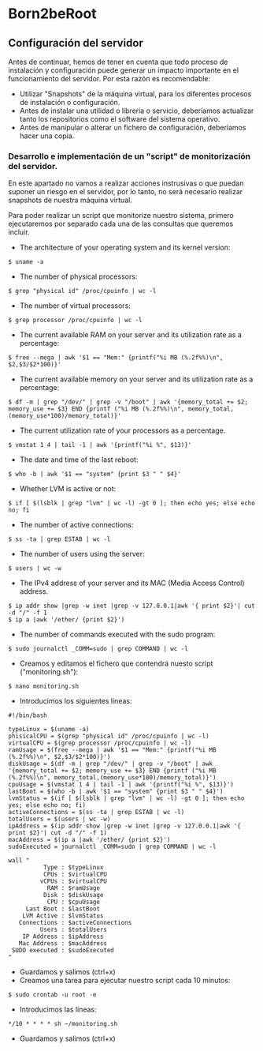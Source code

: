 # Born2beRoot

## Configuración del servidor

Antes de continuar, hemos de tener en cuenta que todo proceso de instalación y configuración puede generar un impacto importante en el funcionamiento del servidor. Por esta razón es recomendable:

- Utilizar "Snapshots" de la máquina virtual, para los diferentes procesos de instalación o configuración.
- Antes de instalar una utilidad o libreria o servicio, deberíamos actualizar tanto los repositorios como el software del sistema operativo.
- Antes de manipular o alterar un fichero de configuración, deberíamos hacer una copia.

### Desarrollo e implementación de un "script" de monitorización del servidor.

En este apartado no vamos a realizar acciones instrusivas o que puedan suponer un riesgo en el servidor, por lo tanto, no será necesario realizar snapshots de nuestra máquina virtual.

Para poder realizar un script que monitorize nuestro sistema, primero ejecutaremos por separado cada una de las consultas que queremos incluir.

- The architecture of your operating system and its kernel version:
```
$ uname -a
```
- The number of physical processors:
```
$ grep "physical id" /proc/cpuinfo | wc -l
```
- The number of virtual processors:
```
$ grep processor /proc/cpuinfo | wc -l
```
- The current available RAM on your server and its utilization rate as a percentage:
```
$ free --mega | awk '$1 == "Mem:" {printf("%i MB (%.2f%%)\n", $2,$3/$2*100)}'
```
- The current available memory on your server and its utilization rate as a percentage:
```
$ df -m | grep "/dev/" | grep -v "/boot" | awk '{memory_total += $2; memory_use += $3} END {printf ("%i MB (%.2f%%)\n", memory_total,(memory_use*100)/memory_total)}'
```
- The current utilization rate of your processors as a percentage.
```
$ vmstat 1 4 | tail -1 | awk '{printf("%i %", $13)}'
```
- The date and time of the last reboot:
```
$ who -b | awk '$1 == "system" {print $3 " " $4}'
```
- Whether LVM is active or not:
```
$ if [ $(lsblk | grep "lvm" | wc -l) -gt 0 ]; then echo yes; else echo no; fi
```
- The number of active connections:
```
$ ss -ta | grep ESTAB | wc -l
```
- The number of users using the server:
```
$ users | wc -w
```
- The IPv4 address of your server and its MAC (Media Access Control) address.
```
$ ip addr show |grep -w inet |grep -v 127.0.0.1|awk '{ print $2}'| cut -d "/" -f 1
$ ip a |awk '/ether/ {print $2}')
```
- The number of commands executed with the sudo program:
```
$ sudo journalctl _COMM=sudo | grep COMMAND | wc -l
```
- Creamos y editamos el fichero que contendrá nuesto script ("monitoring.sh"):
```
$ nano monitoring.sh
```
- Introducimos los siguientes lineas:
```
#!/bin/bash

typeLinux = $(uname -a)
phisicalCPU = $(grep "physical id" /proc/cpuinfo | wc -l)
virtualCPU = $(grep processor /proc/cpuinfo | wc -l)
ramUsage = $(free --mega | awk '$1 == "Mem:" {printf("%i MB (%.2f%%)\n", $2,$3/$2*100)}')
diskUsage = $(df -m | grep "/dev/" | grep -v "/boot" | awk '{memory_total += $2; memory_use += $3} END {printf ("%i MB (%.2f%%)\n", memory_total,(memory_use*100)/memory_total)}')
cpuUsage = $(vmstat 1 4 | tail -1 | awk '{printf("%i %", $13)}')
lastBoot = $(who -b | awk '$1 == "system" {print $3 " " $4}')
lvmStatus = $(if [ $(lsblk | grep "lvm" | wc -l) -gt 0 ]; then echo yes; else echo no; fi)
activeConnections = $(ss -ta | grep ESTAB | wc -l)
totalUsers = $(users | wc -w)
ipAddress = $(ip addr show |grep -w inet |grep -v 127.0.0.1|awk '{ print $2}'| cut -d "/" -f 1)
macAddress = $(ip a |awk '/ether/ {print $2}')
sudoExecuted = journalctl _COMM=sudo | grep COMMAND | wc -l

wall " 
          Type : $typeLinux
          CPUs : $virtualCPU
         vCPUs : $virtualCPU
           RAM : $ramUsage
          Disk : $diskUsage
           CPU : $cpuUsage
     Last Boot : $lastBoot
    LVM Active : $lvmStatus
   Connections : $activeConnections
         Users : $totalUsers
    IP Address : $ipAddress
   Mac Address : $macAddress
 SUDO executed : $sudoExecuted
"
```
- Guardamos y salimos (ctrl+x)
- Creamos una tarea para ejecutar nuestro script cada 10 minutos:
```
$ sudo crontab -u root -e
```
- Introducimos las líneas:
```
*/10 * * * * sh ~/monitoring.sh
```
- Guardamos y salimos (ctrl+x)
